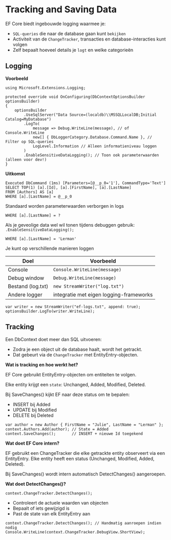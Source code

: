 # Tracking and Saving Data

EF Core biedt ingebouwde logging waarmee je:
* `SQL-queries` die naar de database gaan kunt `bekijken`
* Activiteit van de `ChangeTracker`, transacties en database-interacties kunt volgen
* Zelf bepaalt hoeveel details je `logt` en welke categorieën

## Logging

**Voorbeeld**

```
using Microsoft.Extensions.Logging;

protected override void OnConfiguring(DbContextOptionsBuilder optionsBuilder)
{
    optionsBuilder
        .UseSqlServer("Data Source=(localdb)\\MSSQLLocalDB;Initial Catalog=MyDatabase")
        .LogTo(
            message => Debug.WriteLine(message), // of Console.WriteLine
            new[] { DbLoggerCategory.Database.Command.Name }, // Filter op SQL-queries
            LogLevel.Information // Alleen informatieniveau loggen
        )
        .EnableSensitiveDataLogging(); // Toon ook parameterwaarden (alleen voor dev!)
}
```
**Uitkomst**

```
Executed DbCommand (1ms) [Parameters=[@__p_0='1'], CommandType='Text']
SELECT TOP(1) [a].[Id], [a].[FirstName], [a].[LastName]
FROM [Authors] AS [a]
WHERE [a].[LastName] = @__p_0
```

Standaard worden parameterwaarden verborgen in logs

```
WHERE [a].[LastName] = ?
```
Als je geveolige data wel wil tonen tijdens debuggen gebruik: `.EnableSensitiveDataLogging();`

```
WHERE [a].[LastName] = 'Lerman'
```
Je kunt op verschillende manieren loggen

| Doel              | Voorbeeld                               |
| ----------------- | --------------------------------------- |
| Console           | `Console.WriteLine(message)`            |
| Debug window      | `Debug.WriteLine(message)`              |
| Bestand (log.txt) | `new StreamWriter("log.txt")`           |
| Andere logger     | integratie met eigen logging-frameworks |

```
var writer = new StreamWriter("ef-logs.txt", append: true);
optionsBuilder.LogTo(writer.WriteLine);
```

## Tracking

Een DbContext doet meer dan SQL uitvoeren:

* Zodra je een object uit de database haalt, wordt het getrackt.
* Dat gebeurt via de `ChangeTracker` met EntityEntry-objecten.

**Wat is tracking en hoe werkt het?**

EF Core gebruikt EntityEntry-objecten om entiteiten te volgen.

Elke entity krijgt een `state`: Unchanged, Added, Modified, Deleted.

Bij SaveChanges() kijkt EF naar deze status om te bepalen:
* INSERT bij Added
* UPDATE bij Modified
* DELETE bij Deleted

```
var author = new Author { FirstName = "Julie", LastName = "Lerman" };
context.Authors.Add(author); // State = Added
context.SaveChanges();       // INSERT + nieuwe Id toegekend
```

**Wat doet EF Core intern?**

EF gebruikt een ChangeTracker die elke getrackte entity observeert via een EntityEntry.
Elke entity heeft een status (Unchanged, Modified, Added, Deleted).

Bij SaveChanges() wordt intern automatisch DetectChanges() aangeroepen.

**Wat doet DetectChanges()?**

```
context.ChangeTracker.DetectChanges();
```

* Controleert de actuele waarden van objecten
* Bepaalt of iets gewijzigd is
* Past de state van elk EntityEntry aan

```
context.ChangeTracker.DetectChanges(); // Handmatig aanroepen indien nodig
Console.WriteLine(context.ChangeTracker.DebugView.ShortView);
```